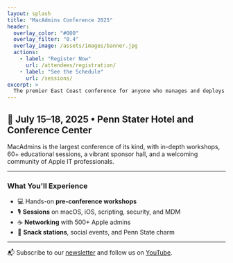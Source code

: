 ```yaml
---
layout: splash
title: "MacAdmins Conference 2025"
header:
  overlay_color: "#000"
  overlay_filter: "0.4"
  overlay_image: /assets/images/banner.jpg
  actions:
    - label: "Register Now"
      url: /attendees/registration/
    - label: "See the Schedule"
      url: /sessions/
excerpt: >
  The premier East Coast conference for anyone who manages and deploys Apple devices at scale.
---
```


## 📍 July 15–18, 2025 • Penn Stater Hotel and Conference Center

MacAdmins is the largest conference of its kind, with in-depth workshops, 60+ educational sessions, a vibrant sponsor hall, and a welcoming community of Apple IT professionals.

---

### What You'll Experience
- 💻 Hands-on **pre-conference workshops**
- 🎙️ **Sessions** on macOS, iOS, scripting, security, and MDM
- ☕ **Networking** with 500+ Apple admins
- 🍦 **Snack stations**, social events, and Penn State charm

---

📬 Subscribe to our [newsletter](/community) and follow us on [YouTube](https://www.youtube.com/@MacAdminsConference).

